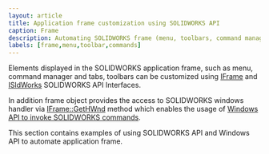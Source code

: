 ```yaml
---
layout: article
title: Application frame customization using SOLIDWORKS API
caption: Frame
description: Automating SOLIDWORKS frame (menu, toolbars, command manager) using API
labels: [frame,menu,toolbar,commands]
---
```

Elements displayed in the SOLIDWORKS application frame, such as menu, command manager and tabs, toolbars can be customized using [IFrame](http://help.solidworks.com/2018/english/api/sldworksapi/SolidWorks.Interop.sldworks~SolidWorks.Interop.sldworks.IFrame.html) and [ISldWorks](http://help.solidworks.com/2018/english/api/sldworksapi/SolidWorks.Interop.sldworks~SolidWorks.Interop.sldworks.ISldWorks.html) SOLIDWORKS API Interfaces.

In addition frame object provides the access to SOLIDWORKS windows handler via [IFrame::GetHWnd](http://help.solidworks.com/2018/english/api/sldworksapi/solidworks.interop.sldworks~solidworks.interop.sldworks.iframe~gethwnd.html) method which enables the usage of [Windows API to invoke SOLIDWORKS commands](https://blog.codestack.net/2019/03/solidworks-api-command-doesnt-exist.html).

This section contains examples of using SOLIDWORKS API and Windows API to automate application frame.

